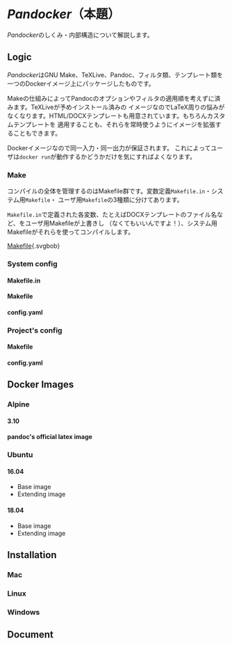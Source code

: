 # *Pandocker*（本題）

*Pandocker*のしくみ・内部構造について解説します。

## Logic

*Pandocker*はGNU Make、TeXLive、Pandoc、フィルタ類、テンプレート類を一つのDockerイメージ上にパッケージしたものです。

Makeの仕組みによってPandocのオプションやフィルタの適用順を考えずに済みます。TeXLiveが予めインストール済みの
イメージなのでLaTeX周りの悩みがなくなります。HTML/DOCXテンプレートも用意されています。もちろんカスタムテンプレートを
適用することも、それらを常時使うようにイメージを拡張することもできます。

Dockerイメージなので同一入力・同一出力が保証されます。
これによってユーザは`docker run`が動作するかどうかだけを気にすればよくなります。

### Make
コンパイルの全体を管理するのはMakefile群です。変数定義`Makefile.in`・システム用`Makefile`・
ユーザ用`Makefile`の3種類に分けてあります。

`Makefile.in`で定義された各変数、たとえばDOCXテンプレートのファイル名など、をユーザ用Makefileが上書きし
（なくてもいいんですよ！）、システム用Makefileがそれらを使ってコンパイルします。

[Makefile](data/makefiles.bob){.svgbob}

### System config
#### Makefile.in
#### Makefile
#### config.yaml
### Project's config
#### Makefile
#### config.yaml
## Docker Images
### Alpine
#### 3.10
#### pandoc's official latex image
### Ubuntu
#### 16.04

- Base image
- Extending image

#### 18.04

- Base image
- Extending image

## Installation
### Mac
### Linux
### Windows
## Document
